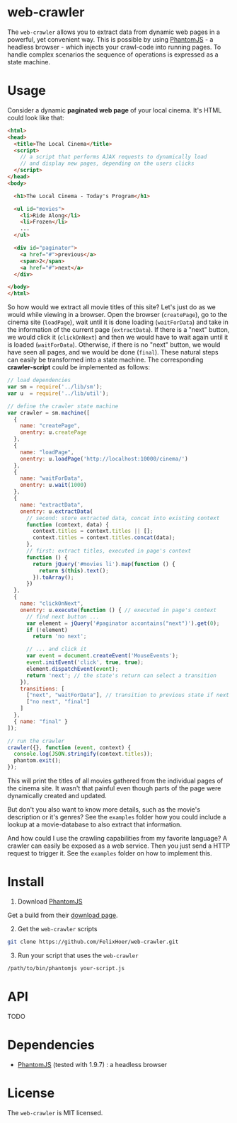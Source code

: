 # web-crawler

The `web-crawler` allows you to extract data from dynamic web pages in a powerful, yet convenient way. This is possible by using [PhantomJS]() - a headless browser - which injects your crawl-code into running pages. To handle complex scenarios the sequence of operations is expressed as a state machine.

# Usage

Consider a dynamic **paginated web page** of your local cinema. It's HTML could look like that:

```html
<html>
<head>
  <title>The Local Cinema</title>
  <script>
    // a script that performs AJAX requests to dynamically load
    // and display new pages, depending on the users clicks
  </script>
</head>
<body>

  <h1>The Local Cinema - Today's Program</h1>

  <ul id="movies">
    <li>Ride Along</li>
    <li>Frozen</li>
    ...
  </ul>

  <div id="paginator">
    <a href="#">previous</a>
    <span>2</span>
    <a href="#">next</a>
  </div>

</body>
</html>
```

So how would we extract all movie titles of this site? Let's just do as we would while viewing in a browser. Open the browser (`createPage`), go to the cinema site (`loadPage`), wait until it is done loading (`waitForData`) and take in the information of the current page (`extractData`). If there is a "next" button, we would click it (`clickOnNext`) and then we would have to wait again until it is loaded (`waitForData`). Otherwise, if there is no "next" button, we would have seen all pages, and we would be done (`final`). These natural steps can easily be transformed into a state machine. The corresponding **crawler-script** could be implemented as follows:

```javascript
// load dependencies
var sm = require('../lib/sm');
var u  = require('../lib/util');

// define the crawler state machine
var crawler = sm.machine([
  {
    name: "createPage",
    onentry: u.createPage
  },
  {
    name: "loadPage",
    onentry: u.loadPage('http://localhost:10000/cinema/')
  },
  {
    name: "waitForData",
    onentry: u.wait(1000)
  },
  {
    name: "extractData",
    onentry: u.extractData(
      // second: store extracted data, concat into existing context
      function (context, data) { 
        context.titles = context.titles || [];
        context.titles = context.titles.concat(data);
      }, 
      // first: extract titles, executed in page's context
      function () { 
        return jQuery('#movies li').map(function () {
          return $(this).text();
        }).toArray();
      })
  },
  {
    name: "clickOnNext",
    onentry: u.execute(function () { // executed in page's context
      // find next button ...
      var element = jQuery('#paginator a:contains("next")').get(0);
      if (!element)
        return 'no next';

      // ... and click it
      var event = document.createEvent('MouseEvents');
      event.initEvent('click', true, true);
      element.dispatchEvent(event);
      return 'next'; // the state's return can select a transition
    }),
    transitions: [
      ["next", "waitForData"], // transition to previous state if next button exists
      ["no next", "final"]
    ]
  },
  { name: "final" }
]);

// run the crawler
crawler({}, function (event, context) {
  console.log(JSON.stringify(context.titles));
  phantom.exit();
});
```

This will print the titles of all movies gathered from the individual pages of the cinema site. It wasn't that painful even though parts of the page were dynamically created and updated.

But don't you also want to know more details, such as the movie's description or it's genres? See the `examples` folder how you could include a lookup at a movie-database to also extract that information.

And how could I use the crawling capabilities from my favorite language? A crawler can easily be exposed as a web service. Then you just send a HTTP request to trigger it. See the `examples` folder on how to implement this.

# Install

1. Download [PhantomJS](PhantomJS)

  Get a build from their [download page](http://phantomjs.org/download.html).

2. Get the `web-crawler` scripts

  ```bash
  git clone https://github.com/FelixHoer/web-crawler.git
  ```

3. Run your script that uses the `web-crawler`

  ```bash
  /path/to/bin/phantomjs your-script.js
  ```

# API

TODO

# Dependencies

* [PhantomJS](PhantomJS) (tested with 1.9.7) : a headless browser

# License

The `web-crawler` is MIT licensed.

[PhantomJS]: http://phantomjs.org/
